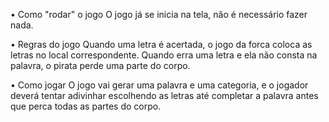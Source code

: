 • Como "rodar" o jogo
    O jogo já se inicia na tela, não é necessário fazer nada.
    
• Regras do jogo
    Quando uma letra é acertada, o jogo da forca coloca as letras no local correspondente. Quando erra uma letra e ela não consta na palavra, o pirata perde uma parte do corpo. 

• Como jogar
     O jogo vai gerar uma palavra e uma categoria, e o jogador deverá tentar adivinhar escolhendo as letras até completar a palavra antes que perca todas as partes do corpo.
